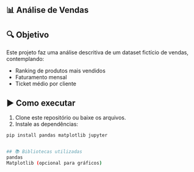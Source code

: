 ## 📊 Análise de Vendas

## 🔍 Objetivo
Este projeto faz uma análise descritiva de um dataset fictício de vendas, contemplando:
- Ranking de produtos mais vendidos
- Faturamento mensal
- Ticket médio por cliente

## ▶️ Como executar
1. Clone este repositório ou baixe os arquivos.
2. Instale as dependências:
```bash
pip install pandas matplotlib jupyter


## 📚 Bibliotecas utilizadas
pandas
Matplotlib (opcional para gráficos)
